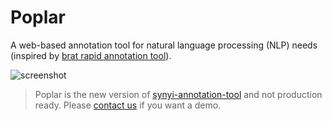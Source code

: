 # Poplar

A web-based annotation tool for natural language processing (NLP) needs (inspired by [brat rapid annotation tool](http://brat.nlplab.org/)).

![screenshot](http://i.v2ex.co/t690JyZS.png)

> Poplar is the new version of [synyi-annotation-tool](https://github.com/synyi/poplar/tree/0.5.x) and not production ready. Please [contact us](mailto:shen.yanghua@synyi.com) if you want a demo.
